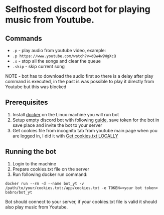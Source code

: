 # Selfhosted discord bot for playing music from Youtube.

## Commands
- `.p` - play audio from youtube video, example:
- `.p https://www.youtube.com/watch?v=dQw4w9WgXcQ`
- `.s` - stop all the songs and clear the queue
- `.skip` - skip current song

NOTE - bot has to download the audio first so there is a delay after play command is executed, in the past is was possible to play it directly from Youtube but this was blocked

## Prerequisites
1. Install [docker](https://docs.docker.com/engine/install/) on the Linux machine you will run bot
2. Setup empty discord bot with following [guide](https://discordpy.readthedocs.io/en/stable/discord.html), save token for the bot in save place and invite the bot to your server
3. Get cookies file from incognito tab from youtube main page when you are logged in, I did it with [Get cookies.txt LOCALLY](https://chromewebstore.google.com/detail/get-cookiestxt-locally/cclelndahbckbenkjhflpdbgdldlbecc?hl=en)

## Running the bot
1. Login to the machine
2. Prepare cookies.txt file on the server
3. Run following docker run command:
```
docker run --rm -d --name bot_yt -v /path/to/your/cookies.txt:/app/cookies.txt -e TOKEN=<your bot token> babro/bot_yt
```

Bot should connect to your server, if your cookies.txt file is valid it should also play music from Youtube.
